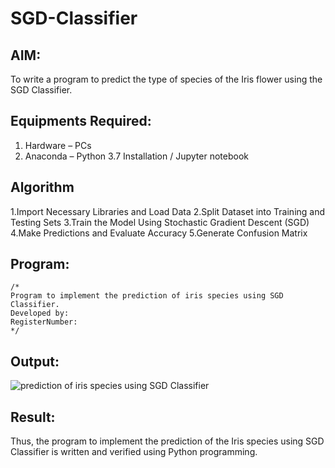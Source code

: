 # SGD-Classifier
## AIM:
To write a program to predict the type of species of the Iris flower using the SGD Classifier.

## Equipments Required:
1. Hardware – PCs
2. Anaconda – Python 3.7 Installation / Jupyter notebook

## Algorithm
1.Import Necessary Libraries and Load Data
2.Split Dataset into Training and Testing Sets
3.Train the Model Using Stochastic Gradient Descent (SGD)
4.Make Predictions and Evaluate Accuracy
5.Generate Confusion Matrix

## Program:
```
/*
Program to implement the prediction of iris species using SGD Classifier.
Developed by: 
RegisterNumber:  
*/
```

## Output:
![prediction of iris species using SGD Classifier](sam.png)


## Result:
Thus, the program to implement the prediction of the Iris species using SGD Classifier is written and verified using Python programming.
